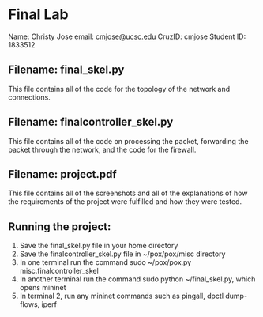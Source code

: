 # Final Lab
Name: Christy Jose
email: cmjose@ucsc.edu
CruzID: cmjose
Student ID: 1833512

## Filename: final_skel.py
This file contains all of the code for the topology of the network and connections.

## Filename: finalcontroller_skel.py
This file contains all of the code on processing the packet, forwarding the packet through the network, and the code for the firewall.

## Filename: project.pdf
This file contains all of the screenshots and all of the explanations of how the requirements of the project were fulfilled and how they were tested.

## Running the project:
1. Save the final_skel.py file in your home directory
2. Save the finalcontroller_skel.py file in ~/pox/pox/misc directory
3. In one terminal run the command sudo ~/pox/pox.py misc.finalcontroller_skel
4. In another terminal run the command sudo python ~/final_skel.py, which opens mininet
5. In terminal 2, run any mininet commands such as pingall, dpctl dump-flows, iperf
